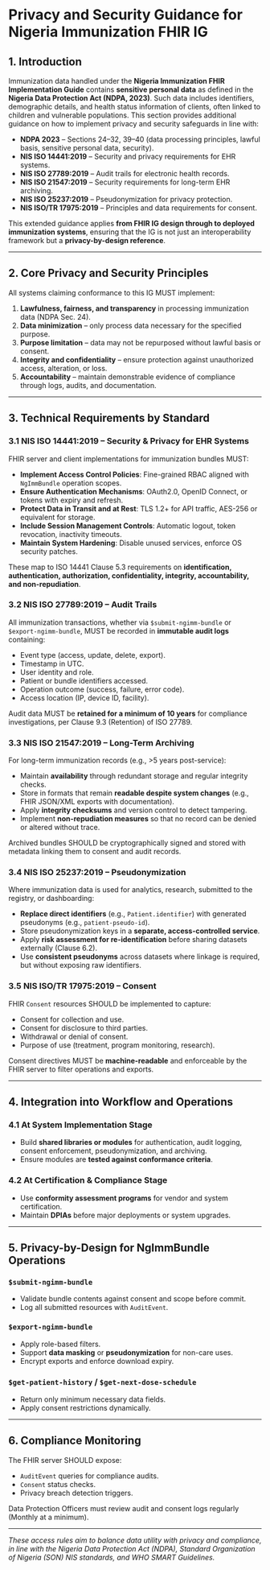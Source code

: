 
# Privacy and Security Guidance for Nigeria Immunization FHIR IG

## 1. Introduction

Immunization data handled under the **Nigeria Immunization FHIR Implementation Guide** contains **sensitive personal data** as defined in the **Nigeria Data Protection Act (NDPA, 2023)**. Such data includes identifiers, demographic details, and health status information of clients, often linked to children and vulnerable populations. This section provides additional guidance on how to implement privacy and security safeguards in line with:

- **NDPA 2023** – Sections 24–32, 39–40 (data processing principles, lawful basis, sensitive personal data, security).
- **NIS ISO 14441:2019** – Security and privacy requirements for EHR systems.
- **NIS ISO 27789:2019** – Audit trails for electronic health records.
- **NIS ISO 21547:2019** – Security requirements for long-term EHR archiving.
- **NIS ISO 25237:2019** – Pseudonymization for privacy protection.
- **NIS ISO/TR 17975:2019** – Principles and data requirements for consent.

This extended guidance applies **from FHIR IG design through to deployed immunization systems**, ensuring that the IG is not just an interoperability framework but a **privacy-by-design reference**.

---

## 2. Core Privacy and Security Principles

All systems claiming conformance to this IG MUST implement:

1. **Lawfulness, fairness, and transparency** in processing immunization data (NDPA Sec. 24).
2. **Data minimization** – only process data necessary for the specified purpose.
3. **Purpose limitation** – data may not be repurposed without lawful basis or consent.
4. **Integrity and confidentiality** – ensure protection against unauthorized access, alteration, or loss.
5. **Accountability** – maintain demonstrable evidence of compliance through logs, audits, and documentation.

---

## 3. Technical Requirements by Standard

### 3.1 NIS ISO 14441:2019 – Security & Privacy for EHR Systems

FHIR server and client implementations for immunization bundles MUST:

- **Implement Access Control Policies**: Fine-grained RBAC aligned with `NgImmBundle` operation scopes.
- **Ensure Authentication Mechanisms**: OAuth2.0, OpenID Connect, or tokens with expiry and refresh.
- **Protect Data in Transit and at Rest**: TLS 1.2+ for API traffic, AES-256 or equivalent for storage.
- **Include Session Management Controls**: Automatic logout, token revocation, inactivity timeouts.
- **Maintain System Hardening**: Disable unused services, enforce OS security patches.

These map to ISO 14441 Clause 5.3 requirements on **identification, authentication, authorization, confidentiality, integrity, accountability, and non-repudiation**.

### 3.2 NIS ISO 27789:2019 – Audit Trails

All immunization transactions, whether via `$submit-ngimm-bundle` or `$export-ngimm-bundle`, MUST be recorded in **immutable audit logs** containing:

- Event type (access, update, delete, export).
- Timestamp in UTC.
- User identity and role.
- Patient or bundle identifiers accessed.
- Operation outcome (success, failure, error code).
- Access location (IP, device ID, facility).

Audit data MUST be **retained for a minimum of 10 years** for compliance investigations, per Clause 9.3 (Retention) of ISO 27789.

### 3.3 NIS ISO 21547:2019 – Long-Term Archiving

For long-term immunization records (e.g., >5 years post-service):

- Maintain **availability** through redundant storage and regular integrity checks.
- Store in formats that remain **readable despite system changes** (e.g., FHIR JSON/XML exports with documentation).
- Apply **integrity checksums** and version control to detect tampering.
- Implement **non-repudiation measures** so that no record can be denied or altered without trace.

Archived bundles SHOULD be cryptographically signed and stored with metadata linking them to consent and audit records.

### 3.4 NIS ISO 25237:2019 – Pseudonymization

Where immunization data is used for analytics, research, submitted to the registry, or dashboarding:

- **Replace direct identifiers** (e.g., `Patient.identifier`) with generated pseudonyms (e.g., `patient-pseudo-id`).
- Store pseudonymization keys in a **separate, access-controlled service**.
- Apply **risk assessment for re-identification** before sharing datasets externally (Clause 6.2).
- Use **consistent pseudonyms** across datasets where linkage is required, but without exposing raw identifiers.

### 3.5 NIS ISO/TR 17975:2019 – Consent

FHIR `Consent` resources SHOULD be implemented to capture:

- Consent for collection and use.
- Consent for disclosure to third parties.
- Withdrawal or denial of consent.
- Purpose of use (treatment, program monitoring, research).

Consent directives MUST be **machine-readable** and enforceable by the FHIR server to filter operations and exports.

---

## 4. Integration into Workflow and Operations

### 4.1 At System Implementation Stage
- Build **shared libraries or modules** for authentication, audit logging, consent enforcement, pseudonymization, and archiving.
- Ensure modules are **tested against conformance criteria**.

### 4.2 At Certification & Compliance Stage
- Use **conformity assessment programs** for vendor and system certification.
- Maintain **DPIAs** before major deployments or system upgrades.

---

## 5. Privacy-by-Design for NgImmBundle Operations

### `$submit-ngimm-bundle`
- Validate bundle contents against consent and scope before commit.
- Log all submitted resources with `AuditEvent`.

### `$export-ngimm-bundle`
- Apply role-based filters.
- Support **data masking** or **pseudonymization** for non-care uses.
- Encrypt exports and enforce download expiry.

### `$get-patient-history` / `$get-next-dose-schedule`
- Return only minimum necessary data fields.
- Apply consent restrictions dynamically.

---

## 6. Compliance Monitoring

The FHIR server SHOULD expose:
- `AuditEvent` queries for compliance audits.
- `Consent` status checks.
- Privacy breach detection triggers.

Data Protection Officers must review audit and consent logs regularly (Monthly at a minimum).

---

_These access rules aim to balance data utility with privacy and compliance, in line with the Nigeria Data Protection Act (NDPA), Standard Organization of Nigeria (SON) NIS standards, and WHO SMART Guidelines._
